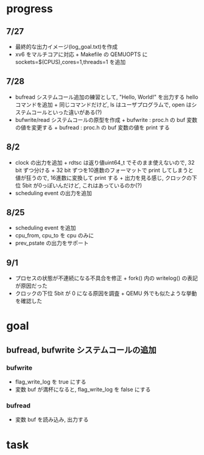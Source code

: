 # progress

## 7/27
- 最終的な出力イメージ(log_goal.txt)を作成
- xv6 をマルチコアに対応
		+ Makefile の QEMUOPTS に sockets=$(CPUS),cores=1,threads=1 を追加

## 7/28
- bufread システムコール追加の練習として, "Hello, World!" を出力する hello コマンドを追加
		+ 同じコマンドだけど, ls はユーザプログラムで, open はシステムコールといった違いがある(?)
- bufwrite/read システムコールの原型を作成
		+ bufwrite : proc.h の buf 変数の値を変更する
		+ bufread  : proc.h の buf 変数の値を print する

## 8/2
- clock の出力を追加
		+ rdtsc は返り値uint64_t でそのまま使えないので, 32 bit ずつ分ける
		+ 32 bit ずつを10進数のフォーマットで print してしまうと値が狂うので, 16進数に変換して print する
		+ 出力を見る感じ, クロックの下位 5bit が0っぽいんだけど, これはあっているのか(?)
- scheduling event の出力を追加

## 8/25
- scheduling event を追加
- cpu_from, cpu_to を cpu のみに
- prev_pstate の出力をサポート

## 9/1
- プロセスの状態が不連続になる不具合を修正
		+ fork() 内の writelog() の表記が原因だった
- クロックの下位 5bit が 0 になる原因を調査
		+ QEMU 外でも似たような挙動を確認した

# goal

## bufread, bufwrite システムコールの追加

### bufwrite
- flag_write_log を true にする
- 変数 buf が満杯になると, flag_write_log を false にする

### bufread
- 変数 buf を読み込み, 出力する


# task
